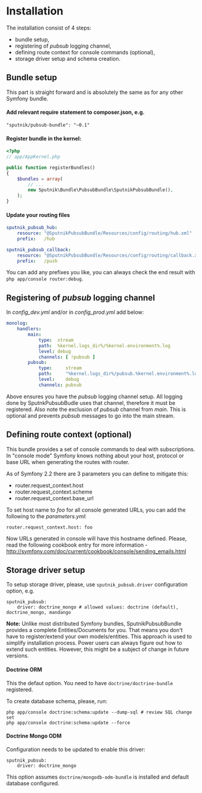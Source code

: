 # Installation

The installation consist of 4 steps:

 - bundle setup,
 - registering of _pubsub_ logging channel,
 - defining route context for console commands (optional),
 - storage driver setup and schema creation.

## Bundle setup

This part is straight forward and is absolutely the same as for any other Symfony bundle.

#### Add relevant require statement to composer.json, e.g.

    "sputnik/pubsub-bundle": "~0.1"
    
#### Register bundle in the kernel:

```php
<?php
// app/AppKernel.php

public function registerBundles()
{
    $bundles = array(
        // ...
        new Sputnik\Bundle\PubsubBundle\SputnikPubsubBundle(),
    );
}
```

#### Update your routing files

```yaml
sputnik_pubsub_hub:
    resource: "@SputnikPubsubBundle/Resources/config/routing/hub.xml"
    prefix:   /hub

sputnik_pubsub_callback:
    resource: "@SputnikPubsubBundle/Resources/config/routing/callback.xml"
    prefix:   /push
```

You can add any prefixes you like, you can always check the end result with `php app/console router:debug`.

## Registering of _pubsub_ logging channel

In _config_dev.yml_ and/or in _config_prod.yml_ add below:

```yaml
monolog:
    handlers:
        main:
            type:  stream
            path:  %kernel.logs_dir%/%kernel.environment%.log
            level: debug
            channels: [ !pubsub ]
        pubsub:
            type:     stream
            path:     "%kernel.logs_dir%/pubsub.%kernel.environment%.log"
            level:    debug
            channels: pubsub
```

Above ensures you have the _pubsub_ logging channel setup. All logging done by SputnkPubsubBudle uses that channel,
therefore it must be registered. Also note the exclusion of _pubsub_ channel from _main_. This is optional and prevents
_pubsub_ messages to go into the main stream.

## Defining route context (optional)

This bundle provides a set of console commands to deal with subscriptions. In "console mode" Symfony knows nothing about
your host, protocol or base URL when generating the routes with router.

As of Symfony 2.2 there are 3 parameters you can define to mitigate this:

 - router.request_context.host
 - router.request_context.scheme
 - router.request_context.base_url

To set host name to _foo_ for all console generated URLs, you can add the following to the _parameters.yml_:

    router.request_context.host: foo
   
Now URLs generated in console will have this hostname defined. Please, read the following cookbook entry
for more information - http://symfony.com/doc/current/cookbook/console/sending_emails.html

## Storage driver setup

To setup storage driver, please, use `sputnik_pubsub.driver` configuration option, e.g.

    sputnik_pubsub:
        driver: doctrine_mongo # allowed values: doctrine (default), doctrine_mongo, mandango
        
__Note:__ Unlike most distributed Symfony bundles, SputnikPubsubBundle provides a complete Entities/Documents for you.
That means you don't have to register/extend your own models/entities. This approach is used to simplify installation process.
Power users can always figure out how to extend such entities. However, this might be a subject of change in future versions.

#### Doctrine ORM

This the defaut option. You need to have `doctrine/doctrine-bundle` registered. 

To create database schema, please, run:

    php app/console doctrine:schema:update --dump-sql # review SQL change set
    php app/console doctrine:schema:update --force
    
#### Doctrine Mongo ODM

Configuration needs to be updated to enable this driver:

    sputnik_pubsub:
        driver: doctrine_mongo
        
This option assumes `doctrine/mongodb-odm-bundle` is installed and default database configured.


